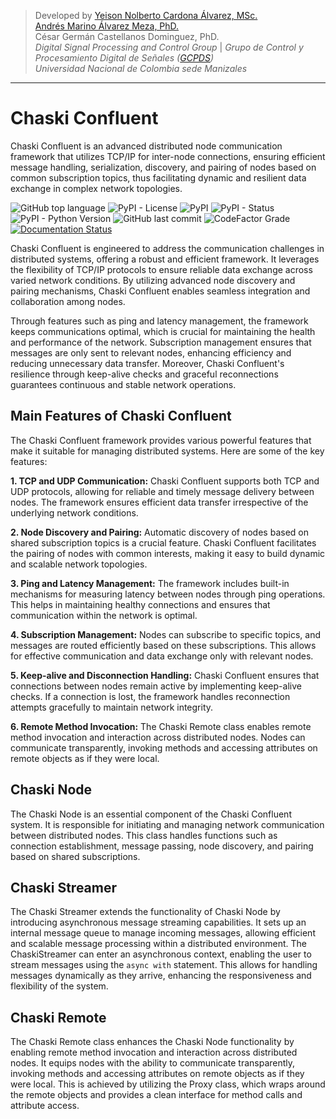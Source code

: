 > Developed by [Yeison Nolberto Cardona Álvarez, MSc.](https://github.com/yeisonCardona)  
[Andrés Marino Álvarez Meza, PhD.](https://github.com/amalvarezme)  
César Germán Castellanos Dominguez, PhD.  
> _Digital Signal Processing and Control Group_  | _Grupo de Control y Procesamiento Digital de Señales ([GCPDS](https://github.com/UN-GCPDS/))_  
> _Universidad Nacional de Colombia sede Manizales_

----

# Chaski Confluent

Chaski Confluent is an advanced distributed node communication framework that utilizes TCP/IP
for inter-node connections, ensuring efficient message handling, serialization, discovery, and
pairing of nodes based on common subscription topics, thus facilitating dynamic and resilient
data exchange in complex network topologies.

![GitHub top language](https://img.shields.io/github/languages/top/dunderlab/python-chaski)
![PyPI - License](https://img.shields.io/pypi/l/chaski)
![PyPI](https://img.shields.io/pypi/v/chaski)
![PyPI - Status](https://img.shields.io/pypi/status/chaski)
![PyPI - Python Version](https://img.shields.io/pypi/pyversions/chaski)
![GitHub last commit](https://img.shields.io/github/last-commit/dunderlab/python-chaski)
![CodeFactor Grade](https://img.shields.io/codefactor/grade/github/dunderlab/python-chaski)
[![Documentation Status](https://readthedocs.org/projects/chaski-confluent/badge/?version=latest)](https://chaski-confluent.readthedocs.io/en/latest/?badge=latest)

Chaski Confluent is engineered to address the communication challenges in distributed systems,
offering a robust and efficient framework. It leverages the flexibility of TCP/IP protocols to
ensure reliable data exchange across varied network conditions. By utilizing advanced node discovery
and pairing mechanisms, Chaski Confluent enables seamless integration and collaboration among nodes.

Through features such as ping and latency management, the framework keeps communications optimal,
which is crucial for maintaining the health and performance of the network. Subscription management
ensures that messages are only sent to relevant nodes, enhancing efficiency and reducing unnecessary
data transfer. Moreover, Chaski Confluent's resilience through keep-alive checks and graceful
reconnections guarantees continuous and stable network operations.

## Main Features of Chaski Confluent

The Chaski Confluent framework provides various powerful features that make it suitable for managing distributed systems. Here are some of the key features:

**1. TCP and UDP Communication:**
Chaski Confluent supports both TCP and UDP protocols, allowing for reliable and timely message delivery between nodes. The framework ensures efficient data transfer irrespective of the underlying network conditions.

**2. Node Discovery and Pairing:**
Automatic discovery of nodes based on shared subscription topics is a crucial feature. Chaski Confluent facilitates the pairing of nodes with common interests, making it easy to build dynamic and scalable network topologies.

**3. Ping and Latency Management:**
The framework includes built-in mechanisms for measuring latency between nodes through ping operations. This helps in maintaining healthy connections and ensures that communication within the network is optimal.

**4. Subscription Management:**
Nodes can subscribe to specific topics, and messages are routed efficiently based on these subscriptions. This allows for effective communication and data exchange only with relevant nodes.

**5. Keep-alive and Disconnection Handling:**
Chaski Confluent ensures that connections between nodes remain active by implementing keep-alive checks. If a connection is lost, the framework handles reconnection attempts gracefully to maintain network integrity.

**6. Remote Method Invocation:**
The Chaski Remote class enables remote method invocation and interaction across distributed nodes. Nodes can communicate transparently, invoking methods and accessing attributes on remote objects as if they were local.

## Chaski Node

The Chaski Node is an essential component of the Chaski Confluent system. It is responsible for initiating and managing
network communication between distributed nodes. This class handles functions such as connection establishment,
message passing, node discovery, and pairing based on shared subscriptions.

## Chaski Streamer

The Chaski Streamer extends the functionality of Chaski Node by introducing asynchronous message streaming capabilities.
It sets up an internal message queue to manage incoming messages, allowing efficient and scalable message processing within a distributed environment.
The ChaskiStreamer can enter an asynchronous context, enabling the user to stream messages using the `async with` statement.
This allows for handling messages dynamically as they arrive, enhancing the responsiveness and flexibility of the system.

## Chaski Remote

The Chaski Remote class enhances the Chaski Node functionality by enabling remote method invocation and interaction
across distributed nodes. It equips nodes with the ability to communicate transparently, invoking methods and accessing
attributes on remote objects as if they were local. This is achieved by utilizing the Proxy class, which wraps around
the remote objects and provides a clean interface for method calls and attribute access.

